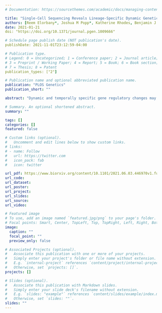```yaml
---
# Documentation: https://sourcethemes.com/academic/docs/managing-content/

title: "Single-Cell Sequencing Reveals Lineage-Specific Dynamic Genetic Regulation of Gene Expression During Human Cardiomyocyte Differentiation"
authors: [Reem Elorbany*, Joshua M Popp*, Katherine Rhodes, Benjamin J Strober, Kenneth Barr, Guanghao Qi, Yoav Gilad**, Alexis Battle**]
date: 2021-01-21
doi: "https://doi.org/10.1371/journal.pgen.1009666"

# Schedule page publish date (NOT publication's date).
publishDate: 2021-11-01T23:12:59-04:00

# Publication type.
# Legend: 0 = Uncategorized; 1 = Conference paper; 2 = Journal article;
# 3 = Preprint / Working Paper; 4 = Report; 5 = Book; 6 = Book section;
# 7 = Thesis; 8 = Patent
publication_types: ["2"]

# Publication name and optional abbreviated publication name.
publication: "PLOS Genetics"
publication_short: ""

abstract: "Dynamic and temporally specific gene regulatory changes may underlie unexplained genetic associations with complex disease. During a dynamic process such as cellular differentiation, the overall cell type composition of a tissue (or an in vitro culture) and the gene regulatory profile of each cell can both experience significant changes over time. To identify these dynamic effects in high resolution, we collected single-cell RNA-sequencing data over a differentiation time course from induced pluripotent stem cells to cardiomyocytes, sampled at 7 unique time points in 19 human cell lines. We employed a flexible approach to map dynamic eQTLs whose effects vary significantly over the course of bifurcating differentiation trajectories, including many whose effects are specific to one of these two lineages. Our study design allowed us to distinguish true dynamic eQTLs affecting a specific cell lineage from expression changes driven by potentially non-genetic differences between cell lines such as cell composition. Additionally, we used the cell type profiles learned from single-cell data to deconvolve and re-analyze data from matched bulk RNA-seq samples. Using this approach, we were able to identify a large number of novel dynamic eQTLs in single cell data while also attributing dynamic effects in bulk to a particular lineage. Overall, we found that using single cell data to uncover dynamic eQTLs can provide new insight into the gene regulatory changes that occur among heterogeneous cell types during cardiomyocyte differentiation."

# Summary. An optional shortened abstract.
summary: ""

tags: []
categories: []
featured: false

# Custom links (optional).
#   Uncomment and edit lines below to show custom links.
# links:
# - name: Follow
#   url: https://twitter.com
#   icon_pack: fab
#   icon: twitter

url_pdf: https://www.biorxiv.org/content/10.1101/2021.06.03.446970v1.full.pdf
url_code:
url_dataset:
url_poster:
url_project:
url_slides:
url_source:
url_video:

# Featured image
# To use, add an image named `featured.jpg/png` to your page's folder. 
# Focal points: Smart, Center, TopLeft, Top, TopRight, Left, Right, BottomLeft, Bottom, BottomRight.
image:
  caption: ""
  focal_point: ""
  preview_only: false

# Associated Projects (optional).
#   Associate this publication with one or more of your projects.
#   Simply enter your project's folder or file name without extension.
#   E.g. `internal-project` references `content/project/internal-project/index.md`.
#   Otherwise, set `projects: []`.
projects: []

# Slides (optional).
#   Associate this publication with Markdown slides.
#   Simply enter your slide deck's filename without extension.
#   E.g. `slides: "example"` references `content/slides/example/index.md`.
#   Otherwise, set `slides: ""`.
slides: ""
---
```

